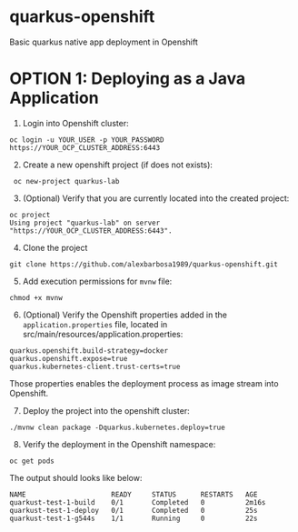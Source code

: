 # quarkus-openshift
Basic quarkus native app deployment in Openshift

# OPTION 1: Deploying as a Java Application

1. Login into Openshift cluster:
~~~
oc login -u YOUR_USER -p YOUR_PASSWORD https://YOUR_OCP_CLUSTER_ADDRESS:6443
~~~

2. Create a new openshift project (if does not exists):
~~~
 oc new-project quarkus-lab
~~~

3. (Optional) Verify that you are currently located into the created project:
~~~
oc project
Using project "quarkus-lab" on server "https://YOUR_OCP_CLUSTER_ADDRESS:6443".
~~~

4. Clone the project 
~~~
git clone https://github.com/alexbarbosa1989/quarkus-openshift.git
~~~

5. Add execution permissions for `mvnw` file:
~~~
chmod +x mvnw
~~~

6. (Optional) Verify the Openshift properties added in the `application.properties` file, located in src/main/resources/application.properties:
~~~
quarkus.openshift.build-strategy=docker
quarkus.openshift.expose=true
quarkus.kubernetes-client.trust-certs=true
~~~

Those properties enables the deployment process as image stream into Openshift.

7. Deploy the project into the openshift cluster:
~~~
./mvnw clean package -Dquarkus.kubernetes.deploy=true
~~~

8. Verify the deployment in the Openshift namespace:
~~~
oc get pods
~~~
The output should looks like below:
~~~
NAME                     READY     STATUS      RESTARTS   AGE
quarkust-test-1-build    0/1       Completed   0          2m16s
quarkust-test-1-deploy   0/1       Completed   0          25s
quarkust-test-1-g544s    1/1       Running     0          22s
~~~

 
